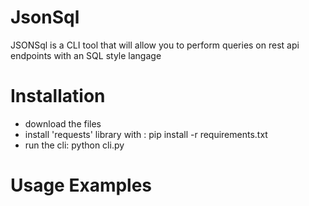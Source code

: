 # JsonSql
JSONSql is a CLI tool that will allow you to perform queries on rest api endpoints with an SQL style langage

# Installation
- download the files
- install 'requests' library with : pip install -r requirements.txt
- run the cli: python cli.py

# Usage Examples

